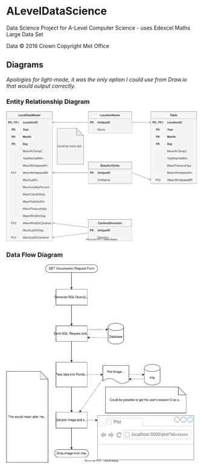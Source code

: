 # ALevelDataScience

Data Science Project for A-Level Computer Science - uses Edexcel Maths Large Data Set

Data © 2016 Crown Copyright Met Office

## Diagrams

*Apologies for light-mode, it was the only option I could use from Draw.io that would output correctly.*

### Entity Relationship Diagram
![](entity_relationship_diagram.drawio.svg "Entity Relationship Diagram")

### Data Flow Diagram
![](serve_visualisations_diagram.drawio.svg "Data Flow Diagram")